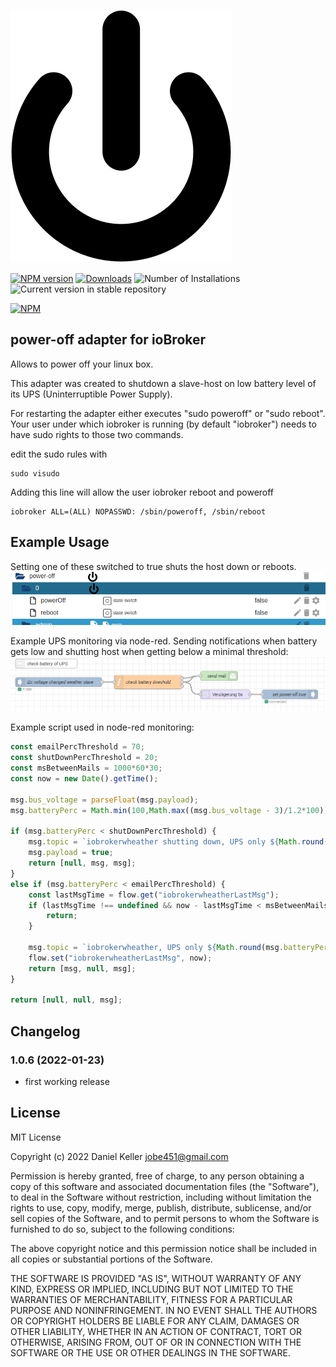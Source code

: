 ![Logo](admin/power-off.svg)

[![NPM version](https://img.shields.io/npm/v/iobroker.power-off.svg)](https://www.npmjs.com/package/iobroker.power-off)
[![Downloads](https://img.shields.io/npm/dm/iobroker.power-off.svg)](https://www.npmjs.com/package/iobroker.power-off)
![Number of Installations](https://iobroker.live/badges/power-off-installed.svg)
![Current version in stable repository](https://iobroker.live/badges/power-off-stable.svg)

[![NPM](https://nodei.co/npm/iobroker.power-off.png?downloads=true)](https://nodei.co/npm/iobroker.power-off/)

## power-off adapter for ioBroker

Allows to power off your linux box.

This adapter was created to shutdown a slave-host on low battery level of its UPS (Uninterruptible Power Supply).

For restarting the adapter either executes "sudo poweroff" or "sudo reboot". Your user under which iobroker is running (by default "iobroker") needs to have sudo rights to those two commands.

edit the sudo rules with
```
sudo visudo
```

Adding this line will allow the user iobroker reboot and poweroff
```
iobroker ALL=(ALL) NOPASSWD: /sbin/poweroff, /sbin/reboot
```

## Example Usage

Setting one of these switched to true shuts the host down or reboots.
![Logo](admin/iobroker-objects.png)

Example UPS monitoring via node-red. Sending notifications when battery gets low and shutting host when getting below a minimal threshold:
![Logo](admin/node-red.png)

Example script used in node-red monitoring:

``` Javascript
const emailPercThreshold = 70;
const shutDownPercThreshold = 20;
const msBetweenMails = 1000*60*30;
const now = new Date().getTime();

msg.bus_voltage = parseFloat(msg.payload);
msg.batteryPerc = Math.min(100,Math.max((msg.bus_voltage - 3)/1.2*100));

if (msg.batteryPerc < shutDownPercThreshold) {
    msg.topic = `iobrokerwheather shutting down, UPS only ${Math.round(msg.batteryPerc)}% battery remaining`;
    msg.payload = true;
    return [null, msg, msg];
}
else if (msg.batteryPerc < emailPercThreshold) {
    const lastMsgTime = flow.get("iobrokerwheatherLastMsg");
    if (lastMsgTime !== undefined && now - lastMsgTime < msBetweenMails) {
        return;
    }
    
    msg.topic = `iobrokerwheather, UPS only ${Math.round(msg.batteryPerc)}% battery remaining`;
    flow.set("iobrokerwheatherLastMsg", now);
    return [msg, null, msg];
}

return [null, null, msg];
```

## Changelog
### 1.0.6 (2022-01-23)

- first working release

## License
MIT License

Copyright (c) 2022 Daniel Keller <jobe451@gmail.com>

Permission is hereby granted, free of charge, to any person obtaining a copy
of this software and associated documentation files (the "Software"), to deal
in the Software without restriction, including without limitation the rights
to use, copy, modify, merge, publish, distribute, sublicense, and/or sell
copies of the Software, and to permit persons to whom the Software is
furnished to do so, subject to the following conditions:

The above copyright notice and this permission notice shall be included in all
copies or substantial portions of the Software.

THE SOFTWARE IS PROVIDED "AS IS", WITHOUT WARRANTY OF ANY KIND, EXPRESS OR
IMPLIED, INCLUDING BUT NOT LIMITED TO THE WARRANTIES OF MERCHANTABILITY,
FITNESS FOR A PARTICULAR PURPOSE AND NONINFRINGEMENT. IN NO EVENT SHALL THE
AUTHORS OR COPYRIGHT HOLDERS BE LIABLE FOR ANY CLAIM, DAMAGES OR OTHER
LIABILITY, WHETHER IN AN ACTION OF CONTRACT, TORT OR OTHERWISE, ARISING FROM,
OUT OF OR IN CONNECTION WITH THE SOFTWARE OR THE USE OR OTHER DEALINGS IN THE
SOFTWARE.
